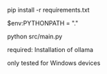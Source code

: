 pip install -r requirements.txt

$env:PYTHONPATH = "."

python src/main.py

required: Installation of ollama

only tested for Windows devices
